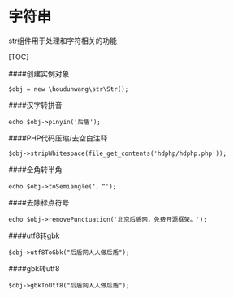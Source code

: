 # 字符串
str组件用于处理和字符相关的功能

[TOC]

####创建实例对象
```
$obj = new \houdunwang\str\Str();
```

####汉字转拼音
```
echo $obj->pinyin('后盾');
```

####PHP代码压缩/去空白注释
```
$obj->stripWhitespace(file_get_contents('hdphp/hdphp.php'));
```

####全角转半角
```
echo $obj->toSemiangle('，“');
```

####去除标点符号
```
echo $obj->removePunctuation('北京后盾网，免费开源框架。');
```

####utf8转gbk
```
$obj->utf8ToGbk("后盾网人人做后盾");
```

####gbk转utf8
```
$obj->gbkToUtf8("后盾网人人做后盾");
```
